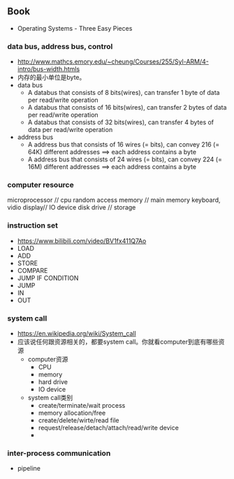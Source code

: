 ## Book
* Operating Systems - Three Easy Pieces

### data bus, address bus, control
* http://www.mathcs.emory.edu/~cheung/Courses/255/Syl-ARM/4-intro/bus-width.htmls
* 内存的最小单位是byte。
* data bus
    * A databus that consists of 8 bits(wires), can transfer 1 byte of data per read/write operation
    * A databus that consists of 16 bits(wires), can transfer 2 bytes of data per read/write operation
    * A databus that consists of 32 bits(wires), can transfer 4 bytes of data per read/write operation
* address bus
    * A address bus that consists of 16 wires (= bits), can convey 216 (= 64K) different addresses ==> each address contains a byte
    * A address bus that consists of 24 wires (= bits), can convey 224 (= 16M) different addresses ==> each address contains a byte
 
### computer resource
microprocessor // cpu
random access memory // main memory
keyboard, vidio display// IO device
disk drive // storage
 
### instruction set
* https://www.bilibili.com/video/BV1fx411Q7Ao 
* LOAD
* ADD
* STORE
* COMPARE
* JUMP IF CONDITION
* JUMP
* IN
* OUT

### system call
* https://en.wikipedia.org/wiki/System_call
* 应该说任何跟资源相关的，都要system call。你就看computer到底有哪些资源
    * computer资源
        * CPU 
        * memory
        * hard drive
        * IO device
    * system call类别
        * create/terminate/wait process
        * memory allocation/free
        * create/delete/wirte/read file
        * request/release/detach/attach/read/write device
        *
        
### inter-process communication
* pipeline

### 
